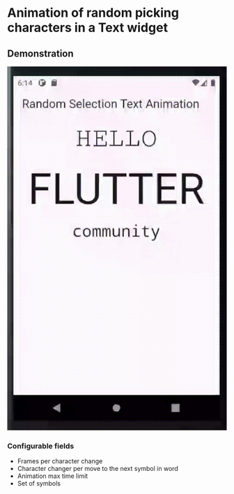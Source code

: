 # Animation of random picking characters in a Text widget

## Demonstration

!["Demontration"](https://github.com/eeeedgar/random_selection_text_animation/blob/main/example/demo_gifs/01.gif)

### Configurable fields

 - Frames per character change
 - Character changer per move to the next symbol in word
 - Animation max time limit
 - Set of symbols
